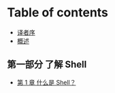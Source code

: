 # Table of contents

* [译者序](README.md)
* [概述](Introduction.md)

## 第一部分 了解 Shell

* [第 1 章 什么是 Shell？](di-yi-bu-fen-le-jie-shell/untitled.md)

